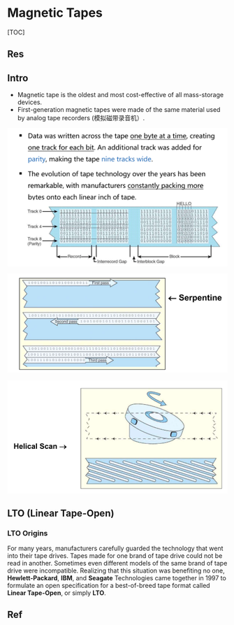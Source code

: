 # Magnetic Tapes

[TOC]



## Res


## Intro
- ﻿﻿Magnetic tape is the oldest and most cost-effective of all mass-storage devices.
- ﻿﻿First-generation magnetic tapes were made of the same material used by analog tape recorders (模拟磁带录音机）.

![](../../../../../../../../../Assets/Pics/Screenshot%202023-06-24%20at%207.24.35%20PM.png)


![](../../../../../../../../../Assets/Pics/Screenshot%202023-06-24%20at%207.25.06%20PM.png)

![](../../../../../../../../../Assets/Pics/Screenshot%202023-06-24%20at%207.25.13%20PM.png)



## LTO (Linear Tape-Open)
### LTO Origins
For many years, manufacturers carefully guarded the technology that went into their tape drives. Tapes made for one brand of tape drive could not be read in another. Sometimes even different models of the same brand of tape drive were incompatible. Realizing that this situation was benefiting no one, **Hewlett-Packard**, **IBM**, and **Seagate** Technologies came together in 1997 to formulate an open specification for a best-of-breed tape format called **Linear Tape-Open**, or simply **LTO**.



## Ref

